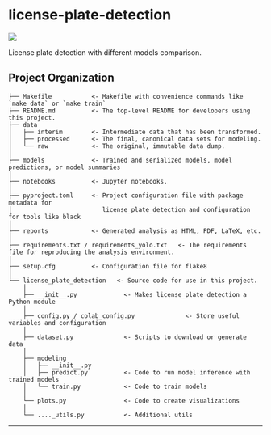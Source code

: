 # license-plate-detection

<a target="_blank" href="https://cookiecutter-data-science.drivendata.org/">
    <img src="https://img.shields.io/badge/CCDS-Project%20template-328F97?logo=cookiecutter" />
</a>

License plate detection with different models comparison.

## Project Organization

```
├── Makefile           <- Makefile with convenience commands like `make data` or `make train`
├── README.md          <- The top-level README for developers using this project.
├── data
│   ├── interim        <- Intermediate data that has been transformed.
│   ├── processed      <- The final, canonical data sets for modeling.
│   └── raw            <- The original, immutable data dump.
│
├── models             <- Trained and serialized models, model predictions, or model summaries
│
├── notebooks          <- Jupyter notebooks.
│
├── pyproject.toml     <- Project configuration file with package metadata for 
│                         license_plate_detection and configuration for tools like black
│
├── reports            <- Generated analysis as HTML, PDF, LaTeX, etc.
│
├── requirements.txt / requirements_yolo.txt   <- The requirements file for reproducing the analysis environment.
│
├── setup.cfg          <- Configuration file for flake8
│
└── license_plate_detection   <- Source code for use in this project.
    │
    ├── __init__.py             <- Makes license_plate_detection a Python module
    │
    ├── config.py / colab_config.py              <- Store useful variables and configuration
    │
    ├── dataset.py              <- Scripts to download or generate data
    │
    ├── modeling                
    │   ├── __init__.py 
    │   ├── predict.py          <- Code to run model inference with trained models          
    │   └── train.py            <- Code to train models
    │
    └── plots.py                <- Code to create visualizations
    │
    └── ...._utils.py           <- Additional utils
```

--------


